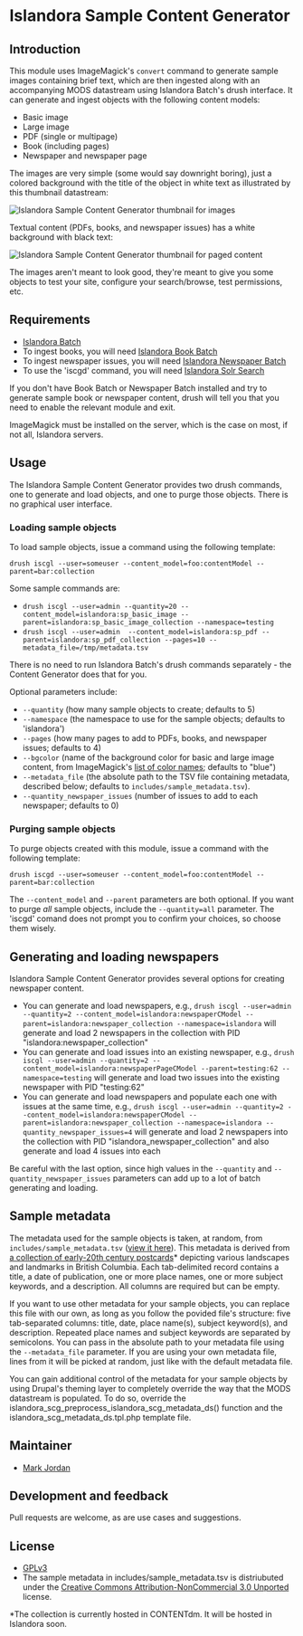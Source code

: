 # Islandora Sample Content Generator

## Introduction

This module uses ImageMagick's `convert` command to generate sample images containing brief text, which are then ingested along with an accompanying MODS datastream using Islandora Batch's drush interface. It can generate and ingest objects with the following content models:

* Basic image
* Large image
* PDF (single or multipage)
* Book (including pages)
* Newspaper and newspaper page

The images are very simple (some would say downright boring), just a colored background with the title of the object in white text as illustrated by this thumbnail datastream:

![Islandora Sample Content Generator thumbnail for images](https://dl.dropboxusercontent.com/u/1015702/linked_to/islandora_scg/islandora_scg_sample_tn.jpg)

Textual content (PDFs, books, and newspaper issues) has a white background with black text:

![Islandora Sample Content Generator thumbnail for paged content](https://dl.dropboxusercontent.com/u/1015702/linked_to/islandora_scg/islandora_scg_sample_tn_paged.jpg)

The images aren't meant to look good, they're meant to give you some objects to test your site, configure your search/browse, test permissions, etc.

## Requirements

* [Islandora Batch](https://github.com/Islandora/islandora_batch)
* To ingest books, you will need [Islandora Book Batch](https://github.com/Islandora/islandora_book_batch)
* To ingest newspaper issues, you will need [Islandora Newspaper Batch](https://github.com/mjordan/islandora_newspaper_batch)
* To use the 'iscgd' command, you will need [Islandora Solr Search](https://github.com/Islandora/islandora_solr_search)

If you don't have Book Batch or Newspaper Batch installed and try to generate sample book or newspaper content, drush will tell you that you need to enable the relevant module and exit.

ImageMagick must be installed on the server, which is the case on most, if not all, Islandora servers.

## Usage

The Islandora Sample Content Generator provides two drush commands, one to generate and load objects, and one to purge those objects. There is no graphical user interface.

### Loading sample objects

To load sample objects, issue a command using the following template:

`drush iscgl --user=someuser --content_model=foo:contentModel --parent=bar:collection`

Some sample commands are:

* `drush iscgl --user=admin --quantity=20 --content_model=islandora:sp_basic_image --parent=islandora:sp_basic_image_collection --namespace=testing`
* `drush iscgl --user=admin  --content_model=islandora:sp_pdf --parent=islandora:sp_pdf_collection --pages=10 --metadata_file=/tmp/metadata.tsv`

There is no need to run Islandora Batch's drush commands separately - the Content Generator does that for you.

Optional parameters include:
* `--quantity` (how many sample objects to create; defaults to 5)
* `--namespace` (the namespace to use for the sample objects; defaults to 'islandora')
* `--pages` (how many pages to add to PDFs, books, and newspaper issues; defaults to 4)
* `--bgcolor` (name of the background color for basic and large image content, from ImageMagick's [list of color names](http://www.imagemagick.org/script/color.php); defaults to "blue")
* `--metadata_file` (the absolute path to the TSV file containing metadata, described below; defaults to `includes/sample_metadata.tsv`).
* `--quantity_newspaper_issues` (number of issues to add to each newspaper; defaults to 0)

### Purging sample objects

To purge objects created with this module, issue a command with the following template:

`drush iscgd --user=someuser --content_model=foo:contentModel --parent=bar:collection`

The `--content_model` and `--parent` parameters are both optional. If you want to purge *all* sample objects, include the `--quantity=all` parameter. The 'iscgd' comand does not prompt you to confirm your choices, so choose them wisely.

## Generating and loading newspapers

Islandora Sample Content Generator provides several options for creating newspaper content.

* You can generate and load newspapers, e.g., `drush iscgl --user=admin --quantity=2 --content_model=islandora:newspaperCModel --parent=islandora:newspaper_collection --namespace=islandora` will generate and load 2 newspapers in the collection with PID "islandora:newspaper_collection"
* You can generate and load issues into an existing newspaper, e.g., `drush iscgl --user=admin --quantity=2 --content_model=islandora:newspaperPageCModel --parent=testing:62 --namespace=testing` will generate and load two issues into the existing newspaper with PID "testing:62"
* You can generate and load newspapers and populate each one with issues at the same time, e.g., `drush iscgl --user=admin --quantity=2 --content_model=islandora:newspaperCModel --parent=islandora:newspaper_collection --namespace=islandora --quantity_newspaper_issues=4` will generate and load 2 newspapers into the collection with PID "islandora_newspaper_collection" and also generate and load 4 issues into each

Be careful with the last option, since high values in the `--quantity` and `--quantity_newspaper_issues` parameters can add up to a lot of batch generating and loading.

## Sample metadata

The metadata used for the sample objects is taken, at random, from `includes/sample_metadata.tsv` ([view it here](https://github.com/mjordan/islandora_scg/blob/7.x/includes/sample_metadata.tsv)). This metadata is derived from [a collection of early-20th century postcards](http://content.lib.sfu.ca/cdm/landingpage/collection/bcp)* depicting various landscapes and landmarks in British Columbia. Each tab-delimited record contains a title, a date of publication, one or more place names, one or more subject keywords, and a description. All columns are required but can be empty.

If you want to use other metadata for your sample objects, you can replace this file with our own, as long as you follow the povided file's structure: five tab-separated columns: title, date, place name(s), subject keyword(s), and description. Repeated place names and subject keywords are separated by semicolons. You can pass in the absolute path to your metadata file using the `--metadata_file` parameter. If you are using your own metadata file, lines from it will be picked at random, just like with the default metadata file.

You can gain additional control of the metadata for your sample objects by using Drupal's theming layer to completely override the way that the MODS datastream is populated. To do so, override the islandora_scg_preprocess_islandora_scg_metadata_ds() function and the islandora_scg_metadata_ds.tpl.php template file.

## Maintainer

* [Mark Jordan](https://github.com/mjordan)

## Development and feedback

Pull requests are welcome, as are use cases and suggestions.

## License

* [GPLv3](http://www.gnu.org/licenses/gpl-3.0.txt)
* The sample metadata in includes/sample_metadata.tsv is distriubuted under the [Creative Commons Attribution-NonCommercial 3.0 Unported](http://creativecommons.org/licenses/by-nc/3.0/legalcode) license.

*The collection is currently hosted in CONTENTdm. It will be hosted in Islandora soon.
